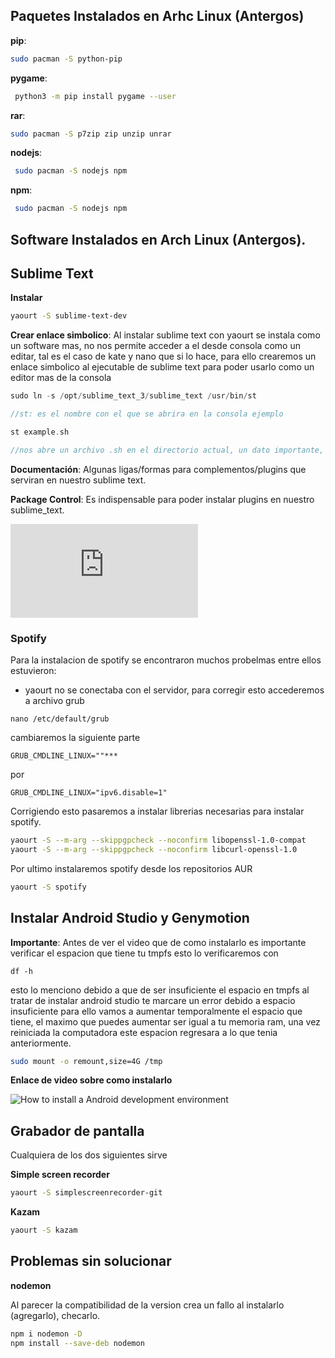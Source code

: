 ## Paquetes Instalados en Arhc Linux (Antergos)

**pip**: 
```sh 
sudo pacman -S python-pip 
```

**pygame**: 
```sh
 python3 -m pip install pygame --user 
 ```


**rar**: 
```sh 
sudo pacman -S p7zip zip unzip unrar 
```


**nodejs**:
```sh
 sudo pacman -S nodejs npm
```

**npm**:
```sh
 sudo pacman -S nodejs npm
```

## Software Instalados en Arch Linux (Antergos).


## Sublime Text
**Instalar**
```sh
yaourt -S sublime-text-dev
```


**Crear enlace simbolico**: Al instalar sublime text con yaourt se instala como un software mas, no nos permite acceder a el desde consola como un editar, tal es el caso de kate y nano que si lo hace, para ello crearemos un enlace simbolico al ejecutable de sublime text para poder usarlo como un editor mas de la consola

```c
sudo ln -s /opt/sublime_text_3/sublime_text /usr/bin/st

//st: es el nombre con el que se abrira en la consola ejemplo 

st example.sh

//nos abre un archivo .sh en el directorio actual, un dato importante, solo guardando (ctrl+s), el archivo se creara. 
```


**Documentación**: Algunas ligas/formas para complementos/plugins que serviran en nuestro sublime text.


**Package Control**: Es indispensable para poder instalar plugins en nuestro sublime_text.


![Package Control](http://docs.sublimetext.info/en/latest/getting_started/install.html)

### Spotify
Para la instalacion de spotify se encontraron muchos probelmas entre ellos estuvieron:

*   yaourt no se conectaba con el servidor, para corregir esto accederemos a archivo grub 
```sudo 
nano /etc/default/grub 
```
cambiaremos la siguiente parte

```
GRUB_CMDLINE_LINUX=""***
```
por 
```
GRUB_CMDLINE_LINUX="ipv6.disable=1"
```
Corrigiendo esto pasaremos a instalar librerias necesarias para instalar spotify.
```sh
yaourt -S --m-arg --skippgpcheck --noconfirm libopenssl-1.0-compat
yaourt -S --m-arg --skippgpcheck --noconfirm libcurl-openssl-1.0
```

Por ultimo instalaremos spotify desde los repositorios AUR 
```sh
yaourt -S spotify
```

## Instalar Android Studio y Genymotion

**Importante**: Antes de ver el video que de como instalarlo es importante verificar el espacion que tiene tu tmpfs esto lo verificaremos con 
```
df -h
```
esto lo menciono debido a que de ser insuficiente el espacio en tmpfs al tratar de instalar android studio te marcare un error debido a espacio insuficiente para ello vamos a aumentar temporalmente el espacio que tiene, el maximo que puedes aumentar ser igual a tu memoria ram, una vez reiniciada la computadora este espacion regresara a lo que tenia anteriormente.
```sh
sudo mount -o remount,size=4G /tmp
```

**Enlace de video sobre como instalarlo**


![How to install a Android development environment](https://www.youtube.com/watch?v=2EGDIOpp088&list=PL7GYLzJcFl5McgMTp2ve_d6tqMq78ReaE&index=115)

## Grabador de pantalla
Cualquiera de los dos siguientes sirve

**Simple screen recorder**
```sh
yaourt -S simplescreenrecorder-git
```

**Kazam**
```sh
yaourt -S kazam

```





## Problemas sin solucionar
**nodemon**

Al parecer la compatibilidad de la version crea un fallo al instalarlo (agregarlo), checarlo.

```sh
npm i nodemon -D
npm install --save-deb nodemon

```